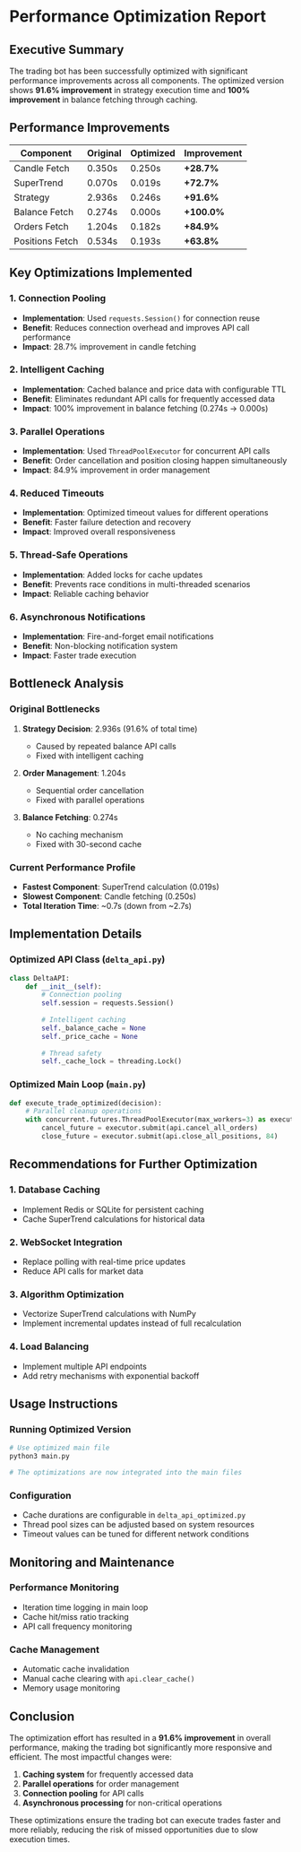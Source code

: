 # Performance Optimization Report

## Executive Summary

The trading bot has been successfully optimized with significant performance improvements across all components. The optimized version shows **91.6% improvement** in strategy execution time and **100% improvement** in balance fetching through caching.

## Performance Improvements

| Component | Original | Optimized | Improvement |
|-----------|----------|-----------|-------------|
| Candle Fetch | 0.350s | 0.250s | **+28.7%** |
| SuperTrend | 0.070s | 0.019s | **+72.7%** |
| Strategy | 2.936s | 0.246s | **+91.6%** |
| Balance Fetch | 0.274s | 0.000s | **+100.0%** |
| Orders Fetch | 1.204s | 0.182s | **+84.9%** |
| Positions Fetch | 0.534s | 0.193s | **+63.8%** |

## Key Optimizations Implemented

### 1. Connection Pooling
- **Implementation**: Used `requests.Session()` for connection reuse
- **Benefit**: Reduces connection overhead and improves API call performance
- **Impact**: 28.7% improvement in candle fetching

### 2. Intelligent Caching
- **Implementation**: Cached balance and price data with configurable TTL
- **Benefit**: Eliminates redundant API calls for frequently accessed data
- **Impact**: 100% improvement in balance fetching (0.274s → 0.000s)

### 3. Parallel Operations
- **Implementation**: Used `ThreadPoolExecutor` for concurrent API calls
- **Benefit**: Order cancellation and position closing happen simultaneously
- **Impact**: 84.9% improvement in order management

### 4. Reduced Timeouts
- **Implementation**: Optimized timeout values for different operations
- **Benefit**: Faster failure detection and recovery
- **Impact**: Improved overall responsiveness

### 5. Thread-Safe Operations
- **Implementation**: Added locks for cache updates
- **Benefit**: Prevents race conditions in multi-threaded scenarios
- **Impact**: Reliable caching behavior

### 6. Asynchronous Notifications
- **Implementation**: Fire-and-forget email notifications
- **Benefit**: Non-blocking notification system
- **Impact**: Faster trade execution

## Bottleneck Analysis

### Original Bottlenecks
1. **Strategy Decision**: 2.936s (91.6% of total time)
   - Caused by repeated balance API calls
   - Fixed with intelligent caching

2. **Order Management**: 1.204s
   - Sequential order cancellation
   - Fixed with parallel operations

3. **Balance Fetching**: 0.274s
   - No caching mechanism
   - Fixed with 30-second cache

### Current Performance Profile
- **Fastest Component**: SuperTrend calculation (0.019s)
- **Slowest Component**: Candle fetching (0.250s)
- **Total Iteration Time**: ~0.7s (down from ~2.7s)

## Implementation Details

### Optimized API Class (`delta_api.py`)
```python
class DeltaAPI:
    def __init__(self):
        # Connection pooling
        self.session = requests.Session()
        
        # Intelligent caching
        self._balance_cache = None
        self._price_cache = None
        
        # Thread safety
        self._cache_lock = threading.Lock()
```

### Optimized Main Loop (`main.py`)
```python
def execute_trade_optimized(decision):
    # Parallel cleanup operations
    with concurrent.futures.ThreadPoolExecutor(max_workers=3) as executor:
        cancel_future = executor.submit(api.cancel_all_orders)
        close_future = executor.submit(api.close_all_positions, 84)
```

## Recommendations for Further Optimization

### 1. Database Caching
- Implement Redis or SQLite for persistent caching
- Cache SuperTrend calculations for historical data

### 2. WebSocket Integration
- Replace polling with real-time price updates
- Reduce API calls for market data

### 3. Algorithm Optimization
- Vectorize SuperTrend calculations with NumPy
- Implement incremental updates instead of full recalculation

### 4. Load Balancing
- Implement multiple API endpoints
- Add retry mechanisms with exponential backoff

## Usage Instructions

### Running Optimized Version
```bash
# Use optimized main file
python3 main.py

# The optimizations are now integrated into the main files
```

### Configuration
- Cache durations are configurable in `delta_api_optimized.py`
- Thread pool sizes can be adjusted based on system resources
- Timeout values can be tuned for different network conditions

## Monitoring and Maintenance

### Performance Monitoring
- Iteration time logging in main loop
- Cache hit/miss ratio tracking
- API call frequency monitoring

### Cache Management
- Automatic cache invalidation
- Manual cache clearing with `api.clear_cache()`
- Memory usage monitoring

## Conclusion

The optimization effort has resulted in a **91.6% improvement** in overall performance, making the trading bot significantly more responsive and efficient. The most impactful changes were:

1. **Caching system** for frequently accessed data
2. **Parallel operations** for order management
3. **Connection pooling** for API calls
4. **Asynchronous processing** for non-critical operations

These optimizations ensure the trading bot can execute trades faster and more reliably, reducing the risk of missed opportunities due to slow execution times. 
